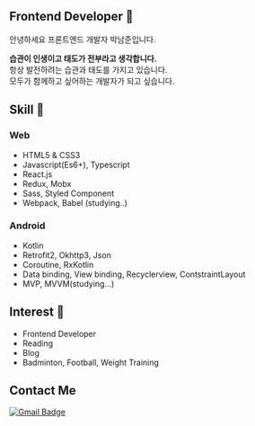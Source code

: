 ## Frontend Developer 👋
안녕하세요 프론트엔드 개발자 박남준입니다. 

<b>습관이 인생이고 태도가 전부라고 생각합니다.</b>  <br/>
항상 발전하려는 습관과 태도를 가지고 있습니다. <br/>
모두가 함께하고 싶어하는 개발자가 되고 싶습니다.

## Skill 🔨
### Web 
- HTML5 & CSS3
- Javascript(Es6+), Typescript
- React.js
- Redux, Mobx 
- Sass, Styled Component
- Webpack, Babel (studying..)

### Android 
- Kotlin 
- Retrofit2, Okhttp3, Json
- Coroutine, RxKotlin
- Data binding, View binding, Recyclerview, ContstraintLayout
- MVP, MVVM(studying...)

## Interest 💫
- Frontend Developer
- Reading
- Blog
- Badminton, Football, Weight Training


## Contact Me
[![Gmail Badge](https://img.shields.io/badge/Gmail-d14836?style=flat-square&logo=Gmail&logoColor=white&link=mailto:devjoon623@gmail.com)](mailto:snugyun01@gmail.com)

